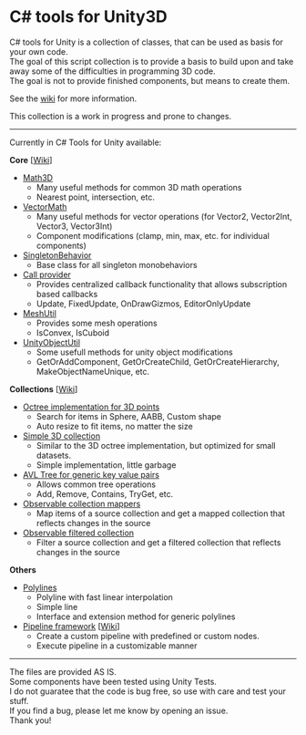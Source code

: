 # C# tools for Unity3D

C# tools for Unity is a collection of classes, that can be used as basis for your own code.  
The goal of this script collection is to provide a basis to build upon and take away some of the difficulties in programming 3D code.  
The goal is not to provide finished components, but means to create them.

See the [wiki](https://github.com/chillersanim/CSharp-Tools-for-Unity3D/wiki) for more information.

This collection is a work in progress and prone to changes.

----

Currently in C# Tools for Unity available:  

**Core** [[Wiki](https://github.com/chillersanim/CSharp-Tools-for-Unity3D/wiki/Core)] 
 - [Math3D ](https://github.com/chillersanim/CSharp-Tools-for-Unity3D/blob/master/Core/Math3D.cs)
   - Many useful methods for common 3D math operations
   - Nearest point, intersection, etc.
 - [VectorMath](https://github.com/chillersanim/CSharp-Tools-for-Unity3D/blob/master/Core/VectorMath.cs)
   - Many useful methods for vector operations (for Vector2, Vector2Int, Vector3, Vector3Int)
   - Component modifications (clamp, min, max, etc. for individual components)
 - [SingletonBehavior](https://github.com/chillersanim/CSharp-Tools-for-Unity3D/blob/master/Core/SingletonBehaviour.cs)
   - Base class for all singleton monobehaviors
 - [Call provider](https://github.com/chillersanim/CSharp-Tools-for-Unity3D/blob/master/Core/CallProvider.cs)
   - Provides centralized callback functionality that allows subscription based callbacks
   - Update, FixedUpdate, OnDrawGizmos, EditorOnlyUpdate
 - [MeshUtil](https://github.com/chillersanim/CSharp-Tools-for-Unity3D/blob/master/Core/MeshUtil.cs)
   - Provides some mesh operations
   - IsConvex, IsCuboid
 - [UnityObjectUtil](https://github.com/chillersanim/CSharp-Tools-for-Unity3D/blob/master/Core/UnityObjectUtil.cs)
   - Some usefull methods for unity object modifications
   - GetOrAddComponent, GetOrCreateChild, GetOrCreateHierarchy, MakeObjectNameUnique, etc.

**Collections** [[Wiki](https://github.com/chillersanim/CSharp-Tools-for-Unity3D/wiki/Collections)] 
 - [Octree implementation for 3D points](https://github.com/chillersanim/CSharp-Tools-for-Unity3D/blob/master/Collections/Spatial3DTree.cs)
   - Search for items in Sphere, AABB, Custom shape
   - Auto resize to fit items, no matter the size
 - [Simple 3D collection](https://github.com/chillersanim/CSharp-Tools-for-Unity3D/blob/master/Collections/Simple3DCollection.cs)
   - Similar to the 3D octree implementation, but optimized for small datasets.
   - Simple implementation, little garbage
 - [AVL Tree for generic key value pairs](https://github.com/chillersanim/CSharp-Tools-for-Unity3D/blob/master/Collections/AvlTree.cs)
   - Allows common tree operations
   - Add, Remove, Contains, TryGet, etc.
 - [Observable collection mappers](https://github.com/chillersanim/CSharp-Tools-for-Unity3D/blob/master/Collections/ObservableCollectionMapper.cs)
   - Map items of a source collection and get a mapped collection that reflects changes in the source
 - [Observable filtered collection](https://github.com/chillersanim/CSharp-Tools-for-Unity3D/blob/master/Collections/ObservableFilteredCollection.cs)
   - Filter a source collection and get a filtered collection that reflects changes in the source   

**Others**  
 - [Polylines](https://github.com/chillersanim/CSharp-Tools-for-Unity3D/tree/master/Core/Polyline)
   - Polyline with fast linear interpolation 
   - Simple line
   - Interface and extension method for generic polylines
 - [Pipeline framework](https://github.com/chillersanim/CSharp-Tools-for-Unity3D/tree/master/Pipeline) [[Wiki](https://github.com/chillersanim/CSharp-Tools-for-Unity3D/blob/master/Collections/Simple3DCollection.cs)]
   - Create a custom pipeline with predefined or custom nodes.
   - Execute pipeline in a customizable manner
 
----

The files are provided AS IS.  
Some components have been tested using Unity Tests.  
I do not guaratee that the code is bug free, so use with care and test your stuff.  
If you find a bug, please let me know by opening an issue.  
Thank you!
